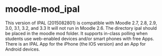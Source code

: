 moodle-mod_ipal
===============

This version of IPAL (2015082801) is compatible with Moodle 2.7, 2.8, 2.9, 3.0, 3.1, 3.2, and 3.3 
It will not run in Moodle 2.6.
The directory ipal should be placed in the moodle mod folder.
It supports in-class polling when students use web-enabled devices and/or smart phones with free Apps. 
There is an IPAL App for the iPhone (the IOS version) and an App for Android devices.
